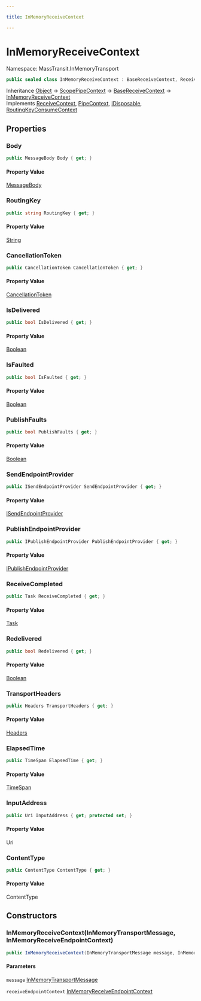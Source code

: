 ```yaml
---

title: InMemoryReceiveContext

---
```


# InMemoryReceiveContext

Namespace: MassTransit.InMemoryTransport

```csharp
public sealed class InMemoryReceiveContext : BaseReceiveContext, ReceiveContext, PipeContext, IDisposable, RoutingKeyConsumeContext
```

Inheritance [Object](https://learn.microsoft.com/en-us/dotnet/api/system.object) → [ScopePipeContext](../../masstransit-abstractions/masstransit-middleware/scopepipecontext) → [BaseReceiveContext](../masstransit-transports/basereceivecontext) → [InMemoryReceiveContext](../masstransit-inmemorytransport/inmemoryreceivecontext)<br/>
Implements [ReceiveContext](../../masstransit-abstractions/masstransit/receivecontext), [PipeContext](../../masstransit-abstractions/masstransit/pipecontext), [IDisposable](https://learn.microsoft.com/en-us/dotnet/api/system.idisposable), [RoutingKeyConsumeContext](../../masstransit-abstractions/masstransit/routingkeyconsumecontext)

## Properties

### **Body**

```csharp
public MessageBody Body { get; }
```

#### Property Value

[MessageBody](../../masstransit-abstractions/masstransit/messagebody)<br/>

### **RoutingKey**

```csharp
public string RoutingKey { get; }
```

#### Property Value

[String](https://learn.microsoft.com/en-us/dotnet/api/system.string)<br/>

### **CancellationToken**

```csharp
public CancellationToken CancellationToken { get; }
```

#### Property Value

[CancellationToken](https://learn.microsoft.com/en-us/dotnet/api/system.threading.cancellationtoken)<br/>

### **IsDelivered**

```csharp
public bool IsDelivered { get; }
```

#### Property Value

[Boolean](https://learn.microsoft.com/en-us/dotnet/api/system.boolean)<br/>

### **IsFaulted**

```csharp
public bool IsFaulted { get; }
```

#### Property Value

[Boolean](https://learn.microsoft.com/en-us/dotnet/api/system.boolean)<br/>

### **PublishFaults**

```csharp
public bool PublishFaults { get; }
```

#### Property Value

[Boolean](https://learn.microsoft.com/en-us/dotnet/api/system.boolean)<br/>

### **SendEndpointProvider**

```csharp
public ISendEndpointProvider SendEndpointProvider { get; }
```

#### Property Value

[ISendEndpointProvider](../../masstransit-abstractions/masstransit/isendendpointprovider)<br/>

### **PublishEndpointProvider**

```csharp
public IPublishEndpointProvider PublishEndpointProvider { get; }
```

#### Property Value

[IPublishEndpointProvider](../../masstransit-abstractions/masstransit/ipublishendpointprovider)<br/>

### **ReceiveCompleted**

```csharp
public Task ReceiveCompleted { get; }
```

#### Property Value

[Task](https://learn.microsoft.com/en-us/dotnet/api/system.threading.tasks.task)<br/>

### **Redelivered**

```csharp
public bool Redelivered { get; }
```

#### Property Value

[Boolean](https://learn.microsoft.com/en-us/dotnet/api/system.boolean)<br/>

### **TransportHeaders**

```csharp
public Headers TransportHeaders { get; }
```

#### Property Value

[Headers](../../masstransit-abstractions/masstransit/headers)<br/>

### **ElapsedTime**

```csharp
public TimeSpan ElapsedTime { get; }
```

#### Property Value

[TimeSpan](https://learn.microsoft.com/en-us/dotnet/api/system.timespan)<br/>

### **InputAddress**

```csharp
public Uri InputAddress { get; protected set; }
```

#### Property Value

Uri<br/>

### **ContentType**

```csharp
public ContentType ContentType { get; }
```

#### Property Value

ContentType<br/>

## Constructors

### **InMemoryReceiveContext(InMemoryTransportMessage, InMemoryReceiveEndpointContext)**

```csharp
public InMemoryReceiveContext(InMemoryTransportMessage message, InMemoryReceiveEndpointContext receiveEndpointContext)
```

#### Parameters

`message` [InMemoryTransportMessage](../masstransit-inmemorytransport/inmemorytransportmessage)<br/>

`receiveEndpointContext` [InMemoryReceiveEndpointContext](../masstransit-inmemorytransport/inmemoryreceiveendpointcontext)<br/>
